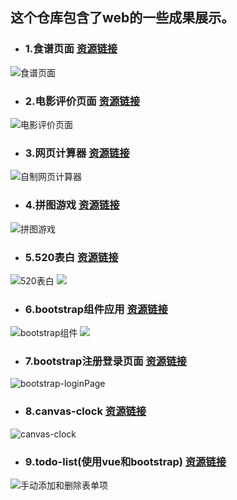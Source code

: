 ## 这个仓库包含了web的一些成果展示。

* ### 1.食谱页面 [资源链接](https://github.com/YYPyyp/Web2.0/tree/master/Web2.0/Test%201)

![食谱页面](https://github.com/YYPyyp/web_result/blob/master/web/recipe.png)
* ### 2.电影评价页面 [资源链接](https://github.com/YYPyyp/Web2.0/tree/master/Web2.0/Test%202)

![电影评价页面](https://github.com/YYPyyp/web_result/blob/master/web/movie_comment.png)
* ### 3.网页计算器 [资源链接](https://github.com/YYPyyp/Web2.0/tree/master/Web2.0/Test%204)
 
![自制网页计算器](https://github.com/YYPyyp/web_result/blob/master/web/calculator.png)
* ### 4.拼图游戏 [资源链接](https://github.com/YYPyyp/Web2.0/tree/master/Web2.0/Test%206)

![拼图游戏](https://github.com/YYPyyp/web_result/blob/master/web/STARWAR.jpg)
* ### 5.520表白 [资源链接](https://github.com/YYPyyp/520-love)

![520表白](https://github.com/YYPyyp/web_result/blob/master/web/520_1.png)
![](https://github.com/YYPyyp/web_result/blob/master/web/520_2.png)
* ### 6.bootstrap组件应用 [资源链接](https://github.com/YYPyyp/bootstrap-module)

![bootstrap组件](https://github.com/YYPyyp/web_result/blob/master/web/bootstrap-module1.png)
![](https://github.com/YYPyyp/web_result/blob/master/web/bootstrap-module2.png)
* ### 7.bootstrap注册登录页面 [资源链接](https://github.com/YYPyyp/bootstrap-form)

![bootstrap-loginPage](https://github.com/YYPyyp/web_result/blob/master/web/login-page.png)
* ### 8.canvas-clock [资源链接](https://github.com/YYPyyp/canvas-clock)

![canvas-clock](https://github.com/YYPyyp/web_result/blob/master/web/canvas-clock.png)
* ### 9.todo-list(使用vue和bootstrap) [资源链接](https://github.com/YYPyyp/Web2.0/tree/master/Web2.0/todo-list)

![手动添加和删除表单项](https://github.com/YYPyyp/web_result/blob/master/web/todo-list.png)

